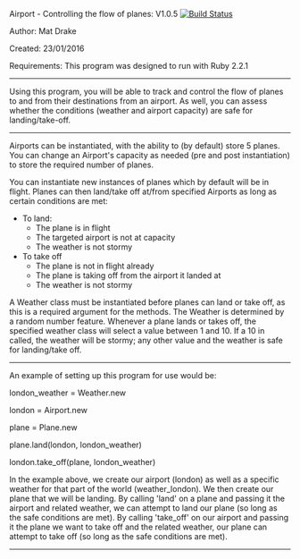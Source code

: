 Airport - Controlling the flow of planes: V1.0.5 [![Build Status](https://travis-ci.org/MatDrake/airport_challenge.svg?branch=master)](https://travis-ci.org/MatDrake/airport_challenge)

Author: Mat Drake

Created: 23/01/2016

Requirements: This program was designed to run with Ruby 2.2.1

--------------------------------

Using this program, you will be able to track and control the flow of planes to and from their destinations from an airport. As well, you can assess whether the conditions (weather and airport capacity) are safe for landing/take-off.

--------------------------------

Airports can be instantiated, with the ability to (by default) store 5 planes. You can change an Airport's capacity as needed (pre and post instantiation) to store the required number of planes.

You can instantiate new instances of planes which by default will be in flight. Planes can then land/take off at/from specified Airports as long as certain conditions are met:

- To land:
  - The plane is in flight
  - The targeted airport is not at capacity
  - The weather is not stormy
- To take off
  - The plane is not in flight already
  - The plane is taking off from the airport it landed at
  - The weather is not stormy

A Weather class must be instantiated before planes can land or take off, as this is a required argument for the methods. The Weather is determined by a random number feature. Whenever a plane lands or takes off, the specified weather class will select a value between 1 and 10. If a 10 in called, the weather will be stormy; any other value and the weather is safe for landing/take off.

--------------------------------

An example of setting up this program for use would be:

london_weather = Weather.new

london = Airport.new

plane = Plane.new

plane.land(london, london_weather)

london.take_off(plane, london_weather)

In the example above, we create our airport (london) as well as a specific weather for that part of the world (weather_london). We then create our plane that we will be landing. By calling 'land' on a plane and passing it the airport and related weather, we can attempt to land our plane (so long as the safe conditions are met). By calling 'take_off' on our airport and passing it the plane we want to take off and the related weather, our plane can attempt to take off (so long as the safe conditions are met).

--------------------------------


